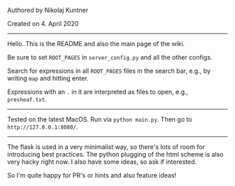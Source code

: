Authored by Nikolaj Kuntner

Created on 4. April 2020

----

Hello.
This is the README and also the main page of the wiki.

Be sure to set `ROOT_PAGES` in `server_config.py` and all the other configs.

Search for expressions in all `ROOT_PAGES` files in the search bar, e.g., by writing `map` and hitting enter.

Expressions with an `.` in it are interpreted as files to open, e.g., `presheaf.txt`.

----

Tested on the latest MacOS. Run via `python main.py`. Then go to `http://127.0.0.1:8080/`.

----

The flask is used in a very minimalist way, so there's lots of room for introducing best practices.
The python plugging of the html scheme is also very hacky right now.
I also have some ideas, so ask if interested.

So I'm quite happy for PR's or hints and also feature ideas!
